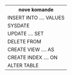 <table>
  <tr>
    <th>nove komande</th>
  </tr>
  <tr>
    <td>INSERT INTO .... VALUES</td>
  </tr>
  <tr>
    <td>SYSDATE</td>
  </tr>
  <tr>
    <td>UPDATE .... SET</td>
  </tr>
  <tr>
    <td>DELETE FROM</td>
  </tr>
  <tr>
    <td>CREATE VIEW .... AS</td>
  </tr>
  <tr>
    <td>CREATE INDEX .... ON</td>
  </tr>
  <tr>
    <td>ALTER TABLE</td>
  </tr>
</table>
